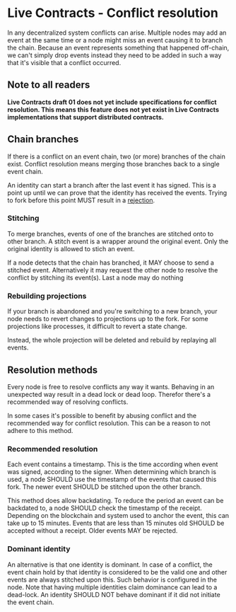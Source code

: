 # Live Contracts - Conflict resolution

In any decentralized system conflicts can arise. Multiple nodes may add an event at the same time or a node might miss
an event causing it to branch the chain. Because an event represents something that happened off-chain, we can't simply
drop events instead they need to be added in such a way that it's visible that a conflict occurred.

## Note to all readers

**Live Contracts draft 01 does not yet include specifications for conflict resolution. This means this feature does not
yet exist in Live Contracts implementations that support distributed contracts.**

## Chain branches

If there is a conflict on an event chain, two (or more) branches of the chain exist. Conflict resolution means merging
those branches back to a single event chain.

An identity can start a branch after the last event it has signed. This is a point up until we can prove that the
identity has received the events. Trying to fork before this point MUST result in a [rejection](../15-rejection/).

### Stitching

To merge branches, events of one of the branches are stitched onto to other branch. A stitch event is a wrapper around
the original event. Only the original identity is allowed to stich an event.

If a node detects that the chain has branched, it MAY choose to send a stitched event. Alternatively it may request
the other node to resolve the conflict by stitching its event(s). Last a node may do nothing 

### Rebuilding projections

If your branch is abandoned and you're switching to a new branch, your node needs to revert changes to projections up
to the fork. For some projections like processes, it difficult to revert a state change.

Instead, the whole projection will be deleted and rebuild by replaying all events.

## Resolution methods

Every node is free to resolve conflicts any way it wants. Behaving in an unexpected way result in a dead lock or dead
loop. Therefor there's a recommended way of resolving conflicts.

In some cases it's possible to benefit by abusing conflict and the recommended way for conflict resolution. This can be
a reason to not adhere to this method.

### Recommended resolution

Each event contains a timestamp. This is the time according when event was signed, according to the signer. When
determining which branch is used, a node SHOULD use the timestamp of the events that caused this fork. The newer event
SHOULD be stitched upon the other branch.

This method does allow backdating. To reduce the period an event can be backdated to, a node SHOULD check the
timestamp of the receipt. Depending on the blockchain and system used to anchor the event, this can take up to 15
minutes. Events that are less than 15 minutes old SHOULD be accepted without a receipt. Older events MAY be rejected.

### Dominant identity

An alternative is that one identity is dominant. In case of a conflict, the event chain hold by that identity is
considered to be the valid one and other events are always stitched upon this. Such behavior is configured in the node.
Note that having multiple identities claim dominance can lead to a dead-lock. An identity SHOULD NOT behave dominant if
it did not initiate the event chain.
